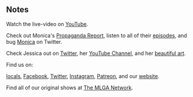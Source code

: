 ## Notes

Watch the live-video on [YouTube](https://youtu.be/uZZDySWuZnk).

Check out Monica's [Propaganda Report](https://www.thepropreport.com/), listen to all of their [episodes](https://directory.libsyn.com/shows/view/id/propagandareport), and bug [Monica](https://twitter.com/MonicaPerezShow) on Twitter.

Check Jessica out on [Twitter](https://twitter.com/LibtKitWitch), her [YouTube Channel](https://www.youtube.com/c/JessicaGreenLibertarianKitchenWitch), and her [beautiful art](https://www.instagram.com/sovereigncookiesart/).

Find us on:

[locals](https://makelibertygreatagain.locals.com/), [Facebook](https://facebook.com/thisismlga), [Twitter](https://twitter.com/thisismlga), [Instagram](https://instagram.com/thisismlga), [Patreon](https://www.patreon.com/ThisIsMLGA), and our [website](https://thisismlga.com).

Find all of our original shows at [The MLGA Network](https://mlganetwork.com).
